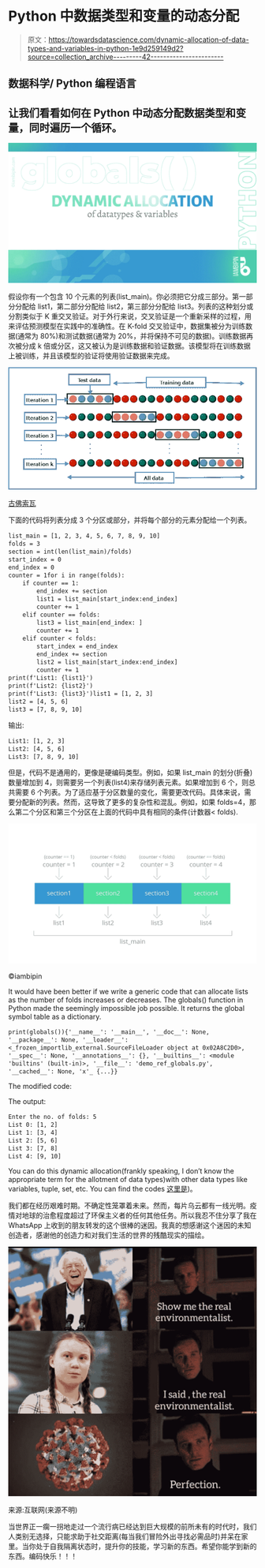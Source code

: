 # Python 中数据类型和变量的动态分配

> 原文：<https://towardsdatascience.com/dynamic-allocation-of-data-types-and-variables-in-python-1e9d259149d2?source=collection_archive---------42----------------------->

## 数据科学/ Python 编程语言

## 让我们看看如何在 Python 中动态分配数据类型和变量，同时遍历一个循环。

![](img/e4165f9b73ef10bf94b7996768f69397.png)

假设你有一个包含 10 个元素的列表(list_main)。你必须把它分成三部分。第一部分分配给 list1，第二部分分配给 list2，第三部分分配给 list3。列表的这种划分或分割类似于 K 重交叉验证。对于外行来说，交叉验证是一个重新采样的过程，用来评估预测模型在实践中的准确性。在 K-fold 交叉验证中，数据集被分为训练数据(通常为 80%)和测试数据(通常为 20%，并将保持不可见的数据)。训练数据再次被分成 k 倍或分区，这又被认为是训练数据和验证数据。该模型将在训练数据上被训练，并且该模型的验证将使用验证数据来完成。

![](img/312c5cb9fb764d9355a241c6df5a32bf.png)

[古佛索瓦](https://commons.wikimedia.org/wiki/User:Gufosowa)

下面的代码将列表分成 3 个分区或部分，并将每个部分的元素分配给一个列表。

```
list_main = [1, 2, 3, 4, 5, 6, 7, 8, 9, 10]
folds = 3
section = int(len(list_main)/folds)
start_index = 0
end_index = 0
counter = 1for i in range(folds):
    if counter == 1:
        end_index += section
        list1 = list_main[start_index:end_index]
        counter += 1
    elif counter == folds:
        list3 = list_main[end_index: ]
        counter += 1
    elif counter < folds:
        start_index = end_index
        end_index += section
        list2 = list_main[start_index:end_index]
        counter += 1
print(f'List1: {list1}')
print(f'List2: {list2}')
print(f'List3: {list3}')list1 = [1, 2, 3]
list2 = [4, 5, 6]
list3 = [7, 8, 9, 10]
```

输出:

```
List1: [1, 2, 3]
List2: [4, 5, 6]
List3: [7, 8, 9, 10]
```

但是，代码不是通用的，更像是硬编码类型。例如，如果 list_main 的划分(折叠)数量增加到 4，则需要另一个列表(list4)来存储列表元素。如果增加到 6 个，则总共需要 6 个列表。为了适应基于分区数量的变化，需要更改代码。具体来说，需要分配新的列表。然而，这导致了更多的复杂性和混乱。例如，如果 folds=4，那么第二个分区和第三个分区在上面的代码中具有相同的条件(计数器< folds).

![](img/03a6ce6ed0a070a52b26aafcd5dafe8b.png)

©iambipin

It would have been better if we write a generic code that can allocate lists as the number of folds increases or decreases. The globals() function in Python made the seemingly impossible job possible. It returns the global symbol table as a dictionary.

```
print(globals()){'__name__': '__main__', '__doc__': None, '__package__': None, '__loader__': <_frozen_importlib_external.SourceFileLoader object at 0x02A8C2D0>, '__spec__': None, '__annotations__': {}, '__builtins__': <module 'builtins' (built-in)>, '__file__': 'demo_ref_globals.py', '__cached__': None, 'x'_ {...}}
```

The modified code:

The output:

```
Enter the no. of folds: 5
List 0: [1, 2]
List 1: [3, 4]
List 2: [5, 6]
List 3: [7, 8]
List 4: [9, 10]
```

You can do this dynamic allocation(frankly speaking, I don’t know the appropriate term for the allotment of data types)with other data types like variables, tuple, set, etc. You can find the codes [这里是](https://github.com/pbipin/dynamic_allocation_lists.git))。

我们都在经历艰难时期。不确定性笼罩着未来。然而，每片乌云都有一线光明。疫情对地球的治愈程度超过了环保主义者的任何其他任务。所以我忍不住分享了我在 WhatsApp 上收到的朋友转发的这个很棒的迷因。我真的想感谢这个迷因的未知创造者，感谢他的创造力和对我们生活的世界的残酷现实的描绘。

![](img/a7e657a3f5dcbabe4a865c9fd5f0a6a7.png)

来源:互联网(来源不明)

当世界正一瘸一拐地走过一个流行病已经达到巨大规模的前所未有的时代时，我们人类别无选择，只能求助于社交距离(每当我们冒险外出寻找必需品时)并呆在家里。当你处于自我隔离状态时，提升你的技能，学习新的东西。希望你能学到新的东西。编码快乐！！！